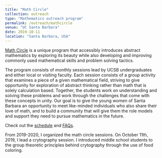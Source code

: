```yaml
---
title: "Math Circle"
collection: outreach
type: "Mathematics outreach program"
permalink: /outreach/mathcircle
venue: "UC Santa Barbara"
date: 2019-10-11
location: "Santa Barbara, USA"
---
```


[Math Circle](https://web.math.ucsb.edu/mathcircle/) is a unique program that accessibly introduces abstract mathematics by exploring its beauty while also developing and improving commonly used mathematical skills and problem solving tactics.

The program consists of monthly sessions lead by UCSB undergraduates and either local or visiting faculty. Each session consists of a group activity that examines a piece of a given mathematical field, striving to give opportunity for exploration of abstract thinking rather than math that is solely calculation based. Together, the students work on understanding and solving these problems and work through the challenges that come with these concepts in unity. Our goal is to give the young women of Santa Barbara an opportunity to meet like-minded individuals who also share their love of math, and to build a community that will give them the role models and support they need to pursue mathematics in the future.

Check out the [schedule](https://web.math.ucsb.edu/mathcircle/schedule.html) and [FAQs](https://web.math.ucsb.edu/mathcircle/faq.html).

From 2019-2020, I organized the math circle sessions. On October 11th, 2019, I lead a crytography session. I introduced middle school students to the group theoretic principles behind crytography through the use of food coloring.

